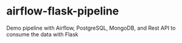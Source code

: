 # airflow-flask-pipeline
Demo pipeline with Airflow, PostgreSQL, MongoDB, and Rest API to consume the data  with Flask
